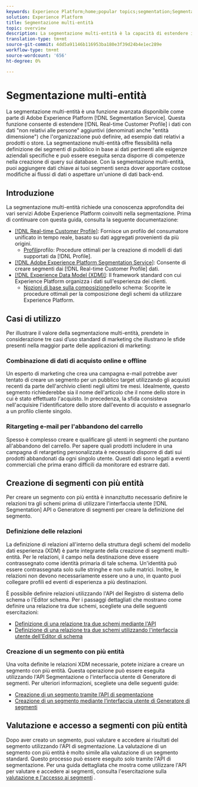 ```yaml
---
keywords: Experience Platform;home;popular topics;segmentation;Segmentation;segment service;segments;Segments;multi-entity;multi-entity segmentation;multi-entity segments;
solution: Experience Platform
title: Segmentazione multi-entità
topic: overview
description: La segmentazione multi-entità è la capacità di estendere i dati del profilo con dati aggiuntivi basati su prodotti, store o altre classi non di profilo. Una volta connessi, i dati di altre classi diventano disponibili come se fossero nativi dello schema Profilo.
translation-type: tm+mt
source-git-commit: 4dd5a91146b116953ba180e3f39d24b4e1ec289e
workflow-type: tm+mt
source-wordcount: '656'
ht-degree: 0%

---
```



# Segmentazione multi-entità

La segmentazione multi-entità è una funzione avanzata disponibile come parte di Adobe Experience Platform [!DNL Segmentation Service]. Questa funzione consente di estendere [!DNL Real-time Customer Profile] i dati con dati &quot;non relativi alle persone&quot; aggiuntivi (denominati anche &quot;entità dimensione&quot;) che l&#39;organizzazione può definire, ad esempio dati relativi a prodotti o store. La segmentazione multi-entità offre flessibilità nella definizione dei segmenti di pubblico in base ai dati pertinenti alle esigenze aziendali specifiche e può essere eseguita senza disporre di competenze nella creazione di query sui database. Con la segmentazione multi-entità, puoi aggiungere dati chiave ai tuoi segmenti senza dover apportare costose modifiche ai flussi di dati o aspettare un&#39;unione di dati back-end.

## Introduzione

La segmentazione multi-entità richiede una conoscenza approfondita dei vari servizi Adobe Experience Platform coinvolti nella segmentazione. Prima di continuare con questa guida, consulta la seguente documentazione:

* [[!DNL Real-time Customer Profile]](../profile/home.md): Fornisce un profilo del consumatore unificato in tempo reale, basato su dati aggregati provenienti da più origini.
   * [Profili](../profile/guardrails.md)profilo: Procedure ottimali per la creazione di modelli di dati supportati da [!DNL Profile].
* [[!DNL Adobe Experience Platform Segmentation Service]](./home.md): Consente di creare segmenti dai [!DNL Real-time Customer Profile] dati.
* [[!DNL Experience Data Model (XDM)]](../xdm/home.md): Il framework standard con cui  Experience Platform organizza i dati sull&#39;esperienza dei clienti.
   * [Nozioni di base sulla composizione](../xdm/schema/composition.md#union)dello schema: Scoprite le procedure ottimali per la composizione degli schemi da utilizzare  Experience Platform.

## Casi di utilizzo

Per illustrare il valore della segmentazione multi-entità, prendete in considerazione tre casi d’uso standard di marketing che illustrano le sfide presenti nella maggior parte delle applicazioni di marketing:

### Combinazione di dati di acquisto online e offline

Un esperto di marketing che crea una campagna e-mail potrebbe aver tentato di creare un segmento per un pubblico target utilizzando gli acquisti recenti da parte dell&#39;archivio clienti negli ultimi tre mesi. Idealmente, questo segmento richiederebbe sia il nome dell&#39;articolo che il nome dello store in cui è stato effettuato l&#39;acquisto. In precedenza, la sfida consisteva nell&#39;acquisire l&#39;identificatore dello store dall&#39;evento di acquisto e assegnarlo a un profilo cliente singolo.

### Ritargeting e-mail per l&#39;abbandono del carrello

Spesso è complesso creare e qualificare gli utenti in segmenti che puntano all&#39;abbandono del carrello. Per sapere quali prodotti includere in una campagna di retargeting personalizzata è necessario disporre di dati sui prodotti abbandonati da ogni singolo utente. Questi dati sono legati a eventi commerciali che prima erano difficili da monitorare ed estrarre dati.

## Creazione di segmenti con più entità

Per creare un segmento con più entità è innanzitutto necessario definire le relazioni tra gli schemi prima di utilizzare l&#39;interfaccia utente [!DNL Segmentation] API o Generatore di segmenti per creare la definizione del segmento.

### Definizione delle relazioni

La definizione di relazioni all&#39;interno della struttura degli schemi del modello dati esperienza (XDM) è parte integrante della creazione di segmenti multi-entità. Per le relazioni, il campo nella destinazione deve essere contrassegnato come identità primaria di tale schema. Un&#39;identità può essere contrassegnata solo sulle stringhe e non sulle matrici. Inoltre, le relazioni non devono necessariamente essere uno a uno, in quanto puoi collegare profili ed eventi di esperienza a più destinazioni.

È possibile definire relazioni utilizzando l&#39;API del Registro di sistema dello schema o l&#39;Editor schema. Per i passaggi dettagliati che mostrano come definire una relazione tra due schemi, scegliete una delle seguenti esercitazioni:

* [Definizione di una relazione tra due schemi mediante l&#39;API](../xdm/tutorials/relationship-api.md)
* [Definizione di una relazione tra due schemi utilizzando l&#39;interfaccia utente dell&#39;Editor di schema](../xdm/tutorials/relationship-ui.md)

### Creazione di un segmento con più entità

Una volta definite le relazioni XDM necessarie, potete iniziare a creare un segmento con più entità. Questa operazione può essere eseguita utilizzando l&#39;API Segmentazione o l&#39;interfaccia utente di Generatore di segmenti. Per ulteriori informazioni, scegliete una delle seguenti guide:

* [Creazione di un segmento tramite l’API di segmentazione](./tutorials/create-a-segment.md)
* [Creazione di un segmento mediante l’interfaccia utente di Generatore di segmenti](./ui/overview.md)

## Valutazione e accesso a segmenti con più entità

Dopo aver creato un segmento, puoi valutare e accedere ai risultati del segmento utilizzando l&#39;API di segmentazione. La valutazione di un segmento con più entità è molto simile alla valutazione di un segmento standard. Questo processo può essere eseguito solo tramite l&#39;API di segmentazione. Per una guida dettagliata che mostra come utilizzare l&#39;API per valutare e accedere ai segmenti, consulta l&#39;esercitazione sulla [valutazione e l&#39;accesso ai segmenti](./tutorials/evaluate-a-segment.md) .
